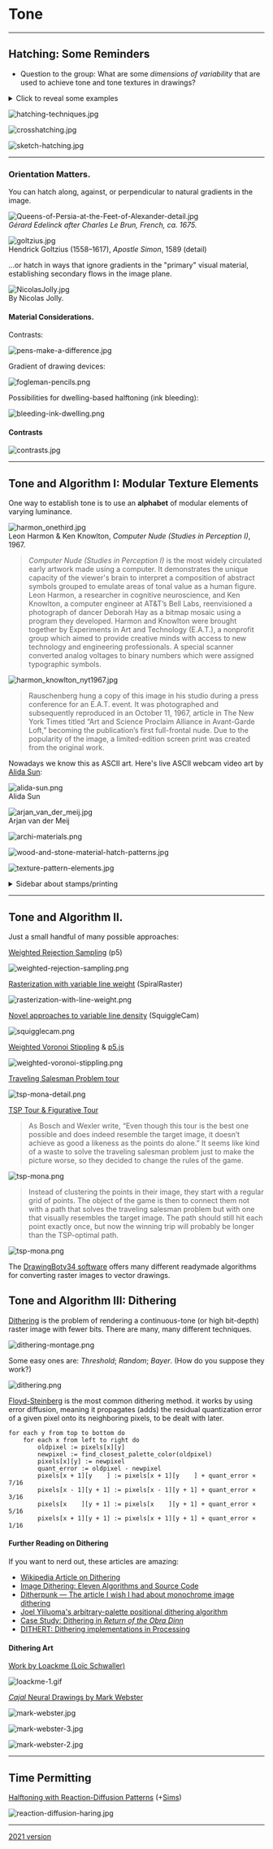 # Tone

---

## Hatching: Some Reminders

* Question to the group: What are some *dimensions of variability* that are used to achieve tone and tone textures in drawings?

<details><summary>Click to reveal some examples</summary>

* density (elements per linear inch or square inch)
* orientation
* line weight
* layering (cross-hatching)
* duty cycle (of a dashed line)
* hardness of pencil
* darkness of ink

</details>

![hatching-techniques.jpg](img/hatching-techniques.jpg)

![crosshatching.jpg](img/crosshatching.jpg)

![sketch-hatching.jpg](img/sketch-hatching.jpg)

---

### Orientation Matters. 

You can hatch along, against, or perpendicular to natural gradients in the image.

![Queens-of-Persia-at-the-Feet-of-Alexander-detail.jpg](img/Queens-of-Persia-at-the-Feet-of-Alexander-detail.jpg)<br />*Gérard Edelinck after Charles Le Brun, French, ca. 1675.*

![goltzius.jpg](img/goltzius.jpg)<br />Hendrick Goltzius (1558–1617), *Apostle Simon*, 1589 (detail)

...or hatch in ways that ignore gradients in the "primary" visual material, establishing secondary flows in the image plane.

![NicolasJolly.jpg](img/NicolasJolly.jpg)<br />By Nicolas Jolly.

#### Material Considerations.

Contrasts: 

![pens-make-a-difference.jpg](img/pens-make-a-difference.jpg)

Gradient of drawing devices:

![fogleman-pencils.png](img/fogleman-pencils.png)

Possibilities for dwelling-based halftoning (ink bleeding):

![bleeding-ink-dwelling.png](img/bleeding-ink-dwelling.png)


#### Contrasts

![contrasts.jpg](img/contrasts.jpg)

---

## Tone and Algorithm I: Modular Texture Elements

One way to establish tone is to use an **alphabet** of modular elements of varying luminance.

![harmon_onethird.jpg](img/harmon_onethird.jpg)<br />Leon Harmon & Ken Knowlton, *Computer Nude (Studies in Perception I)*, 1967.

> *Computer Nude (Studies in Perception I)* is the most widely circulated early artwork made using a computer. It demonstrates the unique capacity of the viewer's brain to interpret a composition of abstract symbols grouped to emulate areas of tonal value as a human figure. Leon Harmon, a researcher in cognitive neuroscience, and Ken Knowlton, a computer engineer at AT&T’s Bell Labs, reenvisioned a photograph of dancer Deborah Hay as a bitmap mosaic using a program they developed. Harmon and Knowlton were brought together by Experiments in Art and Technology (E.A.T.), a nonprofit group which aimed to provide creative minds with access to new technology and engineering professionals. A special scanner converted analog voltages to binary numbers which were assigned typographic symbols.

![harmon_knowlton_nyt1967.jpg](img/harmon_knowlton_nyt1967.jpg)

> Rauschenberg hung a copy of this image in his studio during a press conference for an E.A.T. event. It was photographed and subsequently reproduced in an October 11, 1967, article in The New York Times titled “Art and Science Proclaim Alliance in Avant-Garde Loft,” becoming the publication’s first full-frontal nude. Due to the popularity of the image, a limited-edition screen print was created from the original work.

Nowadays we know this as ASCII art. Here's live ASCII webcam video art by [Alida Sun](https://www.instagram.com/p/Cz87BMryZgW/?hl=en&img_index=1): 

![alida-sun.png](img/alida-sun.png)<br />Alida Sun

![arjan_van_der_meij.jpg](img/arjan_van_der_meij.jpg)<br />Arjan van der Meij

![archi-materials.png](img/archi-materials.png)

![wood-and-stone-material-hatch-patterns.jpg](img/wood-and-stone-material-hatch-patterns.jpg)

![texture-pattern-elements.jpg](img/texture-pattern-elements.jpg)

<details><summary>Sidebar about stamps/printing</summary>

Our current discussion focuses on using *lines*. Having an alphabet of modular elements verges on imaging with stamps (i.e. **printing**), as in this thumbprint work by Chuck Close:<br />
![chuck_close_thumbprint_georgia.jpg](img/chuck_close_thumbprint_georgia.jpg)

Or this typewriter drawing by Lenka Clayton:<br />
![lenka_clayton_big_flowery_pot.webp](img/lenka_clayton_big_flowery_pot.webp)

</details>

---

## Tone and Algorithm II. 


Just a small handful of many possible approaches: 

[Weighted Rejection Sampling](https://editor.p5js.org/golan/sketches/qmdA2b2_Y) (p5)

![weighted-rejection-sampling.png](img/weighted-rejection-sampling.png)

[Rasterization with variable line weight](http://paperjs.org/examples/spiral-raster/) (SpiralRaster)

![rasterization-with-line-weight.png](img/rasterization-with-line-weight.png)

[Novel approaches to variable line density](https://msurguy.github.io/SquiggleCam/) (SquiggleCam)

![squigglecam.png](img/squigglecam.png)

[Weighted Voronoi Stippling](https://observablehq.com/@mbostock/voronoi-stippling) & [p5.js](https://editor.p5js.org/golan/sketches/i3-pa_GPI)

![weighted-voronoi-stippling.png](img/weighted-voronoi-stippling.png)

[Traveling Salesman Problem tour](https://www.math.uwaterloo.ca/tsp/data/art/)

![tsp-mona-detail.png](img/tsp-mona-detail.png)


[TSP Tour & Figurative Tour](https://blogs.scientificamerican.com/roots-of-unity/when-the-mona-lisa-is-np-hard/)

> As Bosch and Wexler write, “Even though this tour is the best one possible and does indeed resemble the target image, it doesn’t achieve as good a likeness as the points do alone.” It seems like kind of a waste to solve the traveling salesman problem just to make the picture worse, so they decided to change the rules of the game.

![tsp-mona.png](img/tsp-mona.png)

> Instead of clustering the points in their image, they start with a regular grid of points. The object of the game is then to connect them not with a path that solves the traveling salesman problem but with one that visually resembles the target image. The path should still hit each point exactly once, but now the winning trip will probably be longer than the TSP-optimal path.

![tsp-mona.png](img/mona-figurative-tour.png)

The [DrawingBotv34 software](https://drawingbotv3.com/) offers many different readymade algorithms for converting raster images to vector drawings.


## Tone and Algorithm III: Dithering

[Dithering](https://en.wikipedia.org/wiki/Dither) is the problem of rendering a continuous-tone (or high bit-depth) raster image with fewer bits. There are many, many different techniques.

![dithering-montage.png](img/dithering-montage.png)

Some easy ones are: *Threshold*; *Random*; *Bayer*. (How do you suppose they work?)

![dithering.png](img/dithering.png)

[Floyd-Steinberg](https://en.wikipedia.org/wiki/Floyd%E2%80%93Steinberg_dithering) is the most common dithering method. it works by using error diffusion, meaning it propagates (adds) the residual quantization error of a given pixel onto its neighboring pixels, to be dealt with later.

```
for each y from top to bottom do
    for each x from left to right do
        oldpixel := pixels[x][y]
        newpixel := find_closest_palette_color(oldpixel)
        pixels[x][y] := newpixel
        quant_error := oldpixel - newpixel
        pixels[x + 1][y    ] := pixels[x + 1][y    ] + quant_error × 7/16
        pixels[x - 1][y + 1] := pixels[x - 1][y + 1] + quant_error × 3/16
        pixels[x    ][y + 1] := pixels[x    ][y + 1] + quant_error × 5/16
        pixels[x + 1][y + 1] := pixels[x + 1][y + 1] + quant_error × 1/16
```

#### Further Reading on Dithering

If you want to nerd out, these articles are amazing:

* [Wikipedia Article on Dithering](https://en.wikipedia.org/wiki/Dither)
* [Image Dithering: Eleven Algorithms and Source Code](https://tannerhelland.com/2012/12/28/dithering-eleven-algorithms-source-code.html)
* [Ditherpunk — The article I wish I had about monochrome image dithering](https://surma.dev/things/ditherpunk/)
* [Joel Yliluoma's arbitrary-palette positional dithering algorithm](https://bisqwit.iki.fi/story/howto/dither/jy/)
* [Case Study: Dithering in *Return of the Obra Dinn*](https://forums.tigsource.com/index.php?topic=40832.msg1363742#msg1363742)
* [DITHERT: Dithering implementations in Processing](https://bitbucket.org/mwebster_/dithering/src/master/)


#### Dithering Art

[Work by Loackme (Loïc Schwaller)](https://twitter.com/loackme_)

<!-- 
![loackme-0.gif](img/loackme-0.gif)
-->
![loackme-1.gif](img/loackme-1.gif)

[*Cajal* Neural Drawings by Mark Webster](https://twitter.com/search?q=%40motiondesign_01%20cajal)

![mark-webster.jpg](img/mark-webster.jpg)

![mark-webster-3.jpg](img/mark-webster-3.jpg)

![mark-webster-2.jpg](img/mark-webster-2.jpg)




---

## Time Permitting

[Halftoning with Reaction-Diffusion Patterns](https://estebanhufstedler.com/2020/05/17/halftoning-with-reaction-diffusion-patterns/) (+[Sims](https://www.karlsims.com/rd.html))

![reaction-diffusion-haring.jpg](img/reaction-diffusion-haring.jpg)

---

[2021 version](https://courses.ideate.cmu.edu/60-428/f2021/index.html%3Fp=771.html)